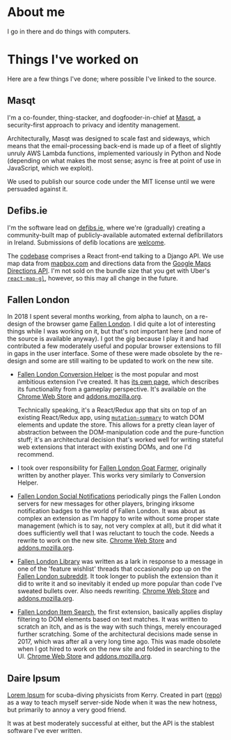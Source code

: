 # About me

I go in there and do things with computers.

# Things I've worked on

Here are a few things I've done; where possible I've linked to the source.

## Masqt

I'm a co-founder, thing-stacker, and dogfooder-in-chief at
[Masqt](https://masqt.com), a security-first approach to privacy and identity
management.

Architecturally, Masqt was designed
to scale fast and sideways, which means that the
email-processing back-end is made up of a fleet of
slightly unruly AWS Lambda functions, implemented variously
in Python and Node (depending on what makes the most sense; async
is free at point of use in JavaScript, which we exploit).

We used to
publish our source code under the MIT license until we were
persuaded against it.

## Defibs.ie

I'm the software lead on [defibs.ie](https://defibs.ie), where
we're (gradually) creating a community-built map of publicly-available
automated external defibrillators in Ireland.
Submissions of defib locations are [welcome](https://defibs.ie/submit).

The [codebase](https://github.com/defibs-ie)
comprises a React front-end talking
to a Django API.
We use map data from [mapbox.com](https://www.mapbox.com/)
and directions data from the
[Google Maps Directions API](https://developers.google.com/maps/documentation/directions/).
I'm not sold on the bundle size that you get with Uber's
[`react-map-gl`](https://uber.github.io/react-map-gl/),
however, so this may all change in the future.

## Fallen London

In 2018 I spent several months working, from alpha to launch,
on a re-design of the browser game [Fallen London](https://fallenlondon.com).
I did quite a lot of interesting things while I was working on
it, but that's not important here (and none of the source is
available anyway). I got the gig because I play it and
had contributed a few
moderately useful and popular browser extensions to fill in
gaps in the user interface. Some of these were made obsolete
by the re-design and some are still waiting to be updated to work
on the new site.

* [Fallen London Conversion Helper](https://github.com/sdob/fl-conversion-helper)
is the most popular and most ambitious extension I've created.
It has [its own page](https://gallmarch.github.io/fl-conversion-helper),
which describes its functionality from a gameplay perspective.
It's available on the
[Chrome Web Store](https://chrome.google.com/webstore/detail/fallen-london-conversion/bajlcoahedhgjfpfgahdfaoeohmjbhfb)
and
[addons.mozilla.org](https://addons.mozilla.org/en-US/firefox/addon/fl-conversion-helper/).

  Technically speaking, it's a React/Redux app that sits on top of
an existing React/Redux app, using
[`mutation-summary`](https://github.com/rafaelw/mutation-summary)
to watch DOM elements and update the store.
This allows for a pretty clean layer of abstraction
between the DOM-manipulation code
and the pure-function stuff; it's an architectural decision
that's worked well for writing stateful web extensions that interact with
existing DOMs, and one I'd recommend.

* I took over responsibility for [Fallen London Goat Farmer](https://github.com/gallmarch/fl-goat-farmer),
originally written by another player. This works very similarly to Conversion Helper.

* [Fallen London Social Notifications](https://github.com/sdob/fl-social-notifications)
periodically pings the Fallen London servers for new messages for other players,
bringing irksome notification badges to the world of Fallen London.
It was about as complex an extension as I'm happy to write without
some proper state management (which is to say, not very complex at all),
but it did what it does sufficiently well that I was reluctant to touch the code.
Needs a rewrite to work on the new site.
[Chrome Web Store](https://chrome.google.com/webstore/detail/fallen-london-social-noti/baebnomhiokfcpfadkjpkeoohmogecdb)
and
[addons.mozilla.org](https://addons.mozilla.org/en-US/firefox/addon/fl-conversion-helper/).

* [Fallen London Library](https://github.com/gallmarch/fl-library)
was written as a lark in response to a message in one of the 'feature wishlist'
threads that occasionally pop up on the [Fallen London subreddit](https://reddit.com/r/fallenlondon).
It took longer to publish the extension than it did to write it
and so inevitably it ended up more popular than code I've sweated bullets over.
Also needs rewriting.
[Chrome Web Store](https://chrome.google.com/webstore/detail/fallen-london-library/dodefappijdnbfcgmkbpenopdnnhmnki)
and
[addons.mozilla.org](https://addons.mozilla.org/en-US/firefox/addon/fallen-london-library/).


* [Fallen London Item Search](https://github.com/sdob/fl-search), the first extension, basically applies
display filtering to DOM elements based on text matches. It was written to scratch an itch, and
as is the way with such things, merely encouraged further scratching. Some of the architectural
decisions made sense in 2017, which was after all a very long time ago.
This was made obsolete when I got hired to work on the new site and folded in searching
to the UI.
[Chrome Web Store](https://chrome.google.com/webstore/detail/fallen-london-item-search/jmldnifgockhcidgdinhbfciiphkamkl)
and
[addons.mozilla.org](https://addons.mozilla.org/en-US/firefox/addon/fallen-london-item-search1/).



## Daire Ipsum

[Lorem Ipsum](https://daire-ipsum.herokuapp.com) for scuba-diving physicists from Kerry.
Created in part ([repo](https://github.com/sdob/daire-ipsum)) as a way to teach
myself server-side Node when it was the new hotness, but
primarily to annoy a very good friend.

It was at best moderately successful at either, but
the API is the stablest software I've ever written.
